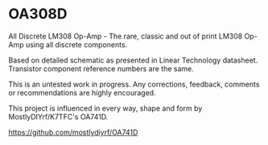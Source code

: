 # OA308D
All Discrete LM308 Op-Amp - The rare, classic and out of print LM308 Op-Amp using all discrete components.

Based on detailed schematic as presented in Linear Technology datasheet. Transistor component reference numbers are the same.

This is an untested work in progress. Any corrections, feedback, comments or recommendations are highly encouraged.

This project is influenced in every way, shape and form by MostlyDIYrf/K7TFC's OA741D.

https://github.com/mostlydiyrf/OA741D
